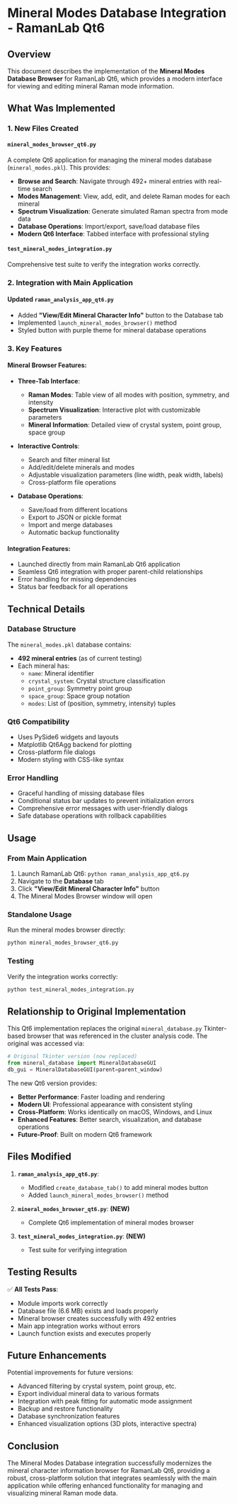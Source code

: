 # Mineral Modes Database Integration - RamanLab Qt6

## Overview

This document describes the implementation of the **Mineral Modes Database Browser** for RamanLab Qt6, which provides a modern interface for viewing and editing mineral Raman mode information.

## What Was Implemented

### 1. New Files Created

#### `mineral_modes_browser_qt6.py`
A complete Qt6 application for managing the mineral modes database (`mineral_modes.pkl`). This provides:

- **Browse and Search**: Navigate through 492+ mineral entries with real-time search
- **Modes Management**: View, add, edit, and delete Raman modes for each mineral
- **Spectrum Visualization**: Generate simulated Raman spectra from mode data
- **Database Operations**: Import/export, save/load database files
- **Modern Qt6 Interface**: Tabbed interface with professional styling

#### `test_mineral_modes_integration.py`
Comprehensive test suite to verify the integration works correctly.

### 2. Integration with Main Application

#### Updated `raman_analysis_app_qt6.py`
- Added **"View/Edit Mineral Character Info"** button to the Database tab
- Implemented `launch_mineral_modes_browser()` method
- Styled button with purple theme for mineral database operations

### 3. Key Features

#### Mineral Browser Features:
- **Three-Tab Interface**:
  - **Raman Modes**: Table view of all modes with position, symmetry, and intensity
  - **Spectrum Visualization**: Interactive plot with customizable parameters
  - **Mineral Information**: Detailed view of crystal system, point group, space group

- **Interactive Controls**:
  - Search and filter mineral list
  - Add/edit/delete minerals and modes
  - Adjustable visualization parameters (line width, peak width, labels)
  - Cross-platform file operations

- **Database Operations**:
  - Save/load from different locations
  - Export to JSON or pickle format
  - Import and merge databases
  - Automatic backup functionality

#### Integration Features:
- Launched directly from main RamanLab Qt6 application
- Seamless Qt6 integration with proper parent-child relationships
- Error handling for missing dependencies
- Status bar feedback for all operations

## Technical Details

### Database Structure
The `mineral_modes.pkl` database contains:
- **492 mineral entries** (as of current testing)
- Each mineral has:
  - `name`: Mineral identifier
  - `crystal_system`: Crystal structure classification
  - `point_group`: Symmetry point group
  - `space_group`: Space group notation
  - `modes`: List of (position, symmetry, intensity) tuples

### Qt6 Compatibility
- Uses PySide6 widgets and layouts
- Matplotlib Qt6Agg backend for plotting
- Cross-platform file dialogs
- Modern styling with CSS-like syntax

### Error Handling
- Graceful handling of missing database files
- Conditional status bar updates to prevent initialization errors
- Comprehensive error messages with user-friendly dialogs
- Safe database operations with rollback capabilities

## Usage

### From Main Application
1. Launch RamanLab Qt6: `python raman_analysis_app_qt6.py`
2. Navigate to the **Database** tab
3. Click **"View/Edit Mineral Character Info"** button
4. The Mineral Modes Browser window will open

### Standalone Usage
Run the mineral modes browser directly:
```bash
python mineral_modes_browser_qt6.py
```

### Testing
Verify the integration works correctly:
```bash
python test_mineral_modes_integration.py
```

## Relationship to Original Implementation

This Qt6 implementation replaces the original `mineral_database.py` Tkinter-based browser that was referenced in the cluster analysis code. The original was accessed via:

```python
# Original Tkinter version (now replaced)
from mineral_database import MineralDatabaseGUI
db_gui = MineralDatabaseGUI(parent=parent_window)
```

The new Qt6 version provides:
- **Better Performance**: Faster loading and rendering
- **Modern UI**: Professional appearance with consistent styling
- **Cross-Platform**: Works identically on macOS, Windows, and Linux
- **Enhanced Features**: Better search, visualization, and database operations
- **Future-Proof**: Built on modern Qt6 framework

## Files Modified

1. **`raman_analysis_app_qt6.py`**:
   - Modified `create_database_tab()` to add mineral modes button
   - Added `launch_mineral_modes_browser()` method

2. **`mineral_modes_browser_qt6.py`**: **(NEW)**
   - Complete Qt6 implementation of mineral modes browser

3. **`test_mineral_modes_integration.py`**: **(NEW)**
   - Test suite for verifying integration

## Testing Results

✅ **All Tests Pass**:
- Module imports work correctly
- Database file (6.6 MB) exists and loads properly
- Mineral browser creates successfully with 492 entries
- Main app integration works without errors
- Launch function exists and executes properly

## Future Enhancements

Potential improvements for future versions:
- Advanced filtering by crystal system, point group, etc.
- Export individual mineral data to various formats
- Integration with peak fitting for automatic mode assignment
- Backup and restore functionality
- Database synchronization features
- Enhanced visualization options (3D plots, interactive spectra)

## Conclusion

The Mineral Modes Database integration successfully modernizes the mineral character information browser for RamanLab Qt6, providing a robust, cross-platform solution that integrates seamlessly with the main application while offering enhanced functionality for managing and visualizing mineral Raman mode data. 